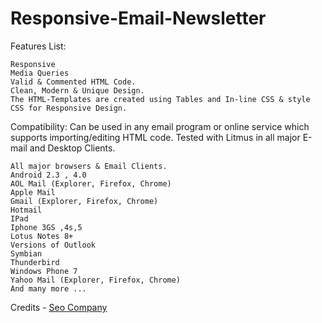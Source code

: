 Responsive-Email-Newsletter
===========================
Features List:

    Responsive
    Media Queries
    Valid & Commented HTML Code.
    Clean, Modern & Unique Design.
    The HTML-Templates are created using Tables and In-line CSS & style CSS for Responsive Design.
   

Compatibility:
Can be used in any email program or online service which supports importing/editing HTML code.
Tested with Litmus in all major E-mail and Desktop Clients.

    All major browsers & Email Clients.
    Android 2.3 , 4.0
    AOL Mail (Explorer, Firefox, Chrome)
    Apple Mail
    Gmail (Explorer, Firefox, Chrome)
    Hotmail
    IPad
    Iphone 3GS ,4s,5
    Lotus Notes 8+
    Versions of Outlook
    Symbian
    Thunderbird
    Windows Phone 7
    Yahoo Mail (Explorer, Firefox, Chrome)
    And many more ...

Credits - [Seo Company](http://seodork.com)

